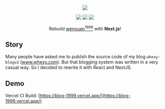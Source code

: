 <p align="center">
<img src="https://www.whexy.com/intro.svg" />
</p>

<p align="center">
<img src="https://img.shields.io/github/license/whexy/blog-1999" />
<img src="https://img.shields.io/github/deployments/whexy/blog-1999/production?label=vercel&logo=vercel&logoColor=vercel" />
<img src="https://img.shields.io/badge/Powered%20by-React-blue" />
</p>

<p align="center">
  Rebuild <a href="https://www.whexy.com">wenxuan<sup>1999</sup></a> with <b>Next.js</b>!
</p>

## Story

Many people have asked me to publish the source code of my blog `whexy-blogv2` (www.whexy.com). But that blogging system was written in a very casual way. So I decided to rewrite it with React and NextJS.

## Demo

Vercel CI Build: [https://blog-1999.vercel.app/](https://blog-1999.vercel.app/)
